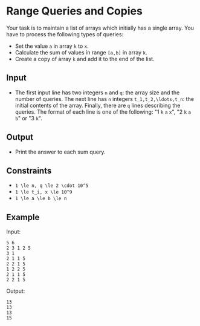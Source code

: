# Range Queries and Copies 

Your task is to maintain a list of arrays which initially has a single array. You have to process the following types of queries:

- Set the value ```a``` in array ```k``` to ```x```.
- Calculate the sum of values in range ```[a,b]``` in array ```k```.
- Create a copy of array ```k``` and add it to the end of the list.

## Input
- The first input line has two integers ```n``` and ```q```: the array size and the number of queries.
The next line has ```n``` integers ```t_1,t_2,\ldots,t_n```: the initial contents of the array.
Finally, there are ```q``` lines describing the queries. The format of each line is one of the following: "1 ```k``` ```a``` ```x```", "2 ```k``` ```a``` ```b```" or "3 ```k```".
## Output
- Print the answer to each sum query.
## Constraints

- ```1 \le n, q \le 2 \cdot 10^5```
- ```1 \le t_i, x \le 10^9```
- ```1 \le a \le b \le n```

## Example
Input:
```
5 6
2 3 1 2 5
3 1
2 1 1 5
2 2 1 5
1 2 2 5
2 1 1 5
2 2 1 5
```

Output:
```
13
13
13
15
```
